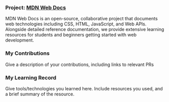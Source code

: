 ### Project: [MDN Web Docs](https://github.com/mdn/content)

MDN Web Docs is an open-source, collaborative project that documents web technologies including CSS, HTML, JavaScript, and Web APIs. Alongside detailed reference documentation, we provide extensive learning resources for students and beginners getting started with web development.

### My Contributions

Give a description of your contributions, including links to relevant PRs

### My Learning Record

Give tools/technologies you learned here. Include resources you used, and a brief summary of the resource.